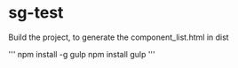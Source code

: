 # sg-test

Build the project, to generate the component_list.html in dist

'''
npm install -g gulp
npm install
gulp
'''

